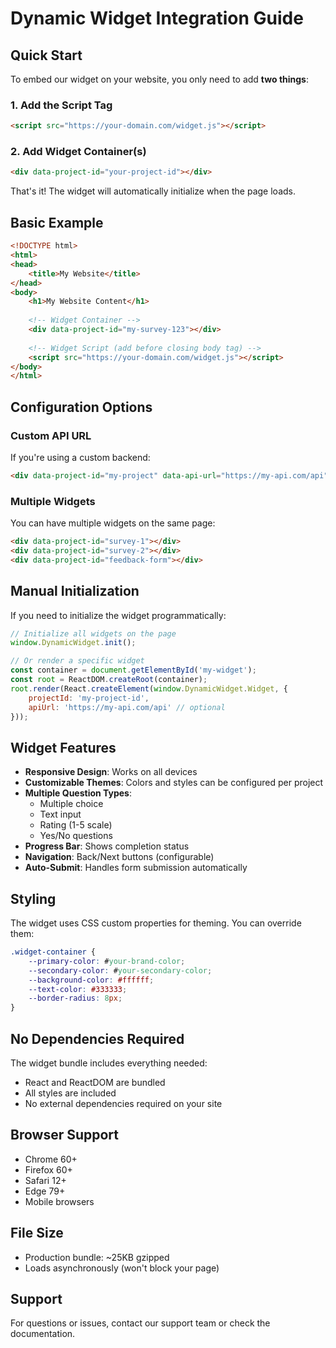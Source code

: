 # Dynamic Widget Integration Guide

## Quick Start

To embed our widget on your website, you only need to add **two things**:

### 1. Add the Script Tag
```html
<script src="https://your-domain.com/widget.js"></script>
```

### 2. Add Widget Container(s)
```html
<div data-project-id="your-project-id"></div>
```

That's it! The widget will automatically initialize when the page loads.

## Basic Example

```html
<!DOCTYPE html>
<html>
<head>
    <title>My Website</title>
</head>
<body>
    <h1>My Website Content</h1>
    
    <!-- Widget Container -->
    <div data-project-id="my-survey-123"></div>
    
    <!-- Widget Script (add before closing body tag) -->
    <script src="https://your-domain.com/widget.js"></script>
</body>
</html>
```

## Configuration Options

### Custom API URL
If you're using a custom backend:
```html
<div data-project-id="my-project" data-api-url="https://my-api.com/api"></div>
```

### Multiple Widgets
You can have multiple widgets on the same page:
```html
<div data-project-id="survey-1"></div>
<div data-project-id="survey-2"></div>
<div data-project-id="feedback-form"></div>
```

## Manual Initialization
If you need to initialize the widget programmatically:
```javascript
// Initialize all widgets on the page
window.DynamicWidget.init();

// Or render a specific widget
const container = document.getElementById('my-widget');
const root = ReactDOM.createRoot(container);
root.render(React.createElement(window.DynamicWidget.Widget, {
    projectId: 'my-project-id',
    apiUrl: 'https://my-api.com/api' // optional
}));
```

## Widget Features

- **Responsive Design**: Works on all devices
- **Customizable Themes**: Colors and styles can be configured per project
- **Multiple Question Types**: 
  - Multiple choice
  - Text input
  - Rating (1-5 scale)
  - Yes/No questions
- **Progress Bar**: Shows completion status
- **Navigation**: Back/Next buttons (configurable)
- **Auto-Submit**: Handles form submission automatically

## Styling

The widget uses CSS custom properties for theming. You can override them:

```css
.widget-container {
    --primary-color: #your-brand-color;
    --secondary-color: #your-secondary-color;
    --background-color: #ffffff;
    --text-color: #333333;
    --border-radius: 8px;
}
```

## No Dependencies Required

The widget bundle includes everything needed:
- React and ReactDOM are bundled
- All styles are included
- No external dependencies required on your site

## Browser Support

- Chrome 60+
- Firefox 60+
- Safari 12+
- Edge 79+
- Mobile browsers

## File Size

- Production bundle: ~25KB gzipped
- Loads asynchronously (won't block your page)

## Support

For questions or issues, contact our support team or check the documentation.
